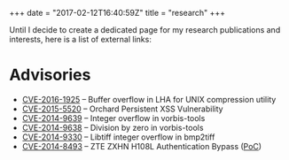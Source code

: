 +++
date = "2017-02-12T16:40:59Z"
title = "research"
+++

Until I decide to create a dedicated page for my research publications and interests, here is a list of external links:

# Advisories

* [CVE-2016-1925](https://cve.mitre.org/cgi-bin/cvename.cgi?name=CVE-2016-1925) – Buffer overflow in LHA for UNIX compression utility
* [CVE-2015-5520](https://www.exploit-db.com/exploits/37533/) – Orchard Persistent XSS Vulnerability
* [CVE-2014-9639](http://www.cvedetails.com/cve/CVE-2014-9639/) – Integer overflow in vorbis-tools
* [CVE-2014-9638](http://www.cvedetails.com/cve/CVE-2014-9638) – Division by zero in vorbis-tools
* [CVE-2014-9330](http://www.cvedetails.com/cve/CVE-2014-9330) – Libtiff integer overflow in bmp2tiff
* [CVE-2014-8493](https://projectzero.gr/en/2014/11/zte-zxhn-h108l-authentication-bypass/) – ZTE ZXHN H108L Authentication Bypass ([PoC](https://gist.github.com/zuBux/2dbc3a159adf694b1086))
